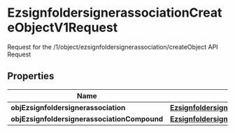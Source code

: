 

# EzsignfoldersignerassociationCreateObjectV1Request

Request for the /1/object/ezsignfoldersignerassociation/createObject API Request
## Properties

Name | Type | Description | Notes
------------ | ------------- | ------------- | -------------
**objEzsignfoldersignerassociation** | [**EzsignfoldersignerassociationRequest**](EzsignfoldersignerassociationRequest.md) |  |  [optional]
**objEzsignfoldersignerassociationCompound** | [**EzsignfoldersignerassociationRequestCompound**](EzsignfoldersignerassociationRequestCompound.md) |  |  [optional]




